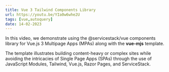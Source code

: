 ```yaml
---
title: Vue 3 Tailwind Components Library
url: https://youtu.be/YIa0w6whe2U
tags: [vue,autoquery]
date: 14-02-2023
---
```


In this video, we demonstrate using the @servicestack/vue components library for Vue.js 3 Multipage Apps (MPAs) along 
with the **vue-mjs** template. 

The template illustrates building content-heavy or complex sites while avoiding the intricacies of Single Page Apps (SPAs) 
through the use of JavaScript Modules, Tailwind, Vue.js, Razor Pages, and ServiceStack.